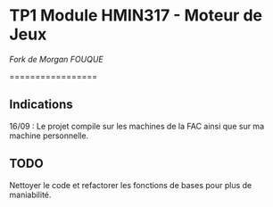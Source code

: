 # TP1 Module HMIN317 - Moteur de Jeux
*Fork de Morgan FOUQUE*

=================

## Indications

16/09 : Le projet compile sur les machines de la FAC ainsi que sur ma machine personnelle.

## TODO

Nettoyer le code et refactorer les fonctions de bases pour plus de maniabilité.
